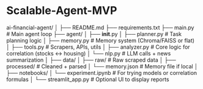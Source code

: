 # Scalable-Agent-MVP
ai-financial-agent/
│
├── README.md
├── requirements.txt
├── main.py                   # Main agent loop
├── agent/
│   ├── __init__.py
│   ├── planner.py           # Task planning logic
│   ├── memory.py            # Memory system (Chroma/FAISS or flat)
│   ├── tools.py             # Scrapers, APIs, utils
│   ├── analyzer.py          # Core logic for correlation (stocks ↔ housing)
│   └── nlp.py               # LLM calls + news summarization
│
├── data/
│   ├── raw/                 # Raw scraped data
│   ├── processed/           # Cleaned + parsed
│   └── memory.json          # Memory file if local
│
├── notebooks/
│   └── experiment.ipynb     # For trying models or correlation formulas
│
└── streamlit_app.py         # Optional UI to display reports
